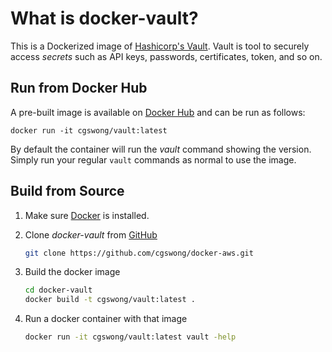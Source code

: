 What is docker-vault?
==============

This is a Dockerized image of [Hashicorp's Vault](https://vaultproject.io/intro/index.html). Vault is tool to securely access _secrets_ such as API keys, passwords, certificates, token, and so on.


Run from Docker Hub
-------------------
A pre-built image is available on [Docker Hub](https://registry.hub.docker.com/u/cgswong/vault) and can be run as follows:

    docker run -it cgswong/vault:latest

By default the container will run the *vault* command showing the version. Simply run your regular `vault` commands as normal to use the image.


Build from Source
-----------------
1. Make sure [Docker](https://www.docker.com) is installed.

2. Clone _docker-vault_ from [GitHub](https://github.com/cgswong/docker-vault)

   ```sh
   git clone https://github.com/cgswong/docker-aws.git
   ```
3. Build the docker image

   ```sh
   cd docker-vault
   docker build -t cgswong/vault:latest .
   ```

4. Run a docker container with that image

   ```sh
   docker run -it cgswong/vault:latest vault -help
   ```

